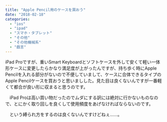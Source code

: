 ```yaml
---
title: "Apple Pencil用のケースを買おう"
date: "2018-02-18"
categories: 
  - "ios"
  - "ipad"
  - "スマホ・タブレット"
  - "その他"
  - "その他機械系"
  - "戯言"
---
```


iPad Proですが、重いSmart Keyboardとソフトケースを外して安くて軽い一体形ケースに変更したらかなり満足度が上がったんですが、持ち歩く時にApple Pencilを入れる部分がないので不便していまして、ケースに合体できるタイプのApple Pencilケースを買おうと思いましした。見た目は良くないんですが一番軽くて都合が良い形に収まると思うのです。

　iPad Proは高い買い物だったのでムダにする訳には絶対に行かないものなので、とにかく取り回しを良くして使用頻度をあげなければならないのです。

　という縛られ方をするのは良くないんですけどねぇ……。
